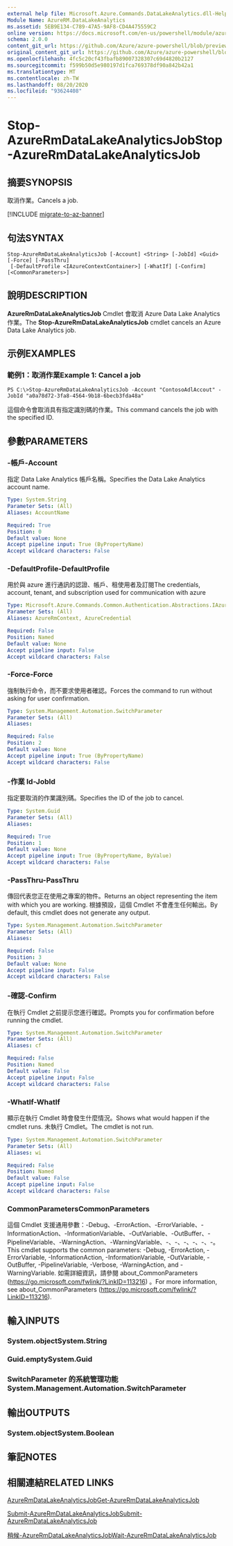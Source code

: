 ```yaml
---
external help file: Microsoft.Azure.Commands.DataLakeAnalytics.dll-Help.xml
Module Name: AzureRM.DataLakeAnalytics
ms.assetid: 5EB9E134-C789-47A5-9AF8-CD4A475559C2
online version: https://docs.microsoft.com/en-us/powershell/module/azurerm.datalakeanalytics/stop-azurermdatalakeanalyticsjob
schema: 2.0.0
content_git_url: https://github.com/Azure/azure-powershell/blob/preview/src/ResourceManager/DataLakeAnalytics/Commands.DataLakeAnalytics/help/Stop-AzureRmDataLakeAnalyticsJob.md
original_content_git_url: https://github.com/Azure/azure-powershell/blob/preview/src/ResourceManager/DataLakeAnalytics/Commands.DataLakeAnalytics/help/Stop-AzureRmDataLakeAnalyticsJob.md
ms.openlocfilehash: 4fc5c20cf43fbafb89007328307c69d4820b2127
ms.sourcegitcommit: f599b50d5e980197d1fca769378df90a842b42a1
ms.translationtype: MT
ms.contentlocale: zh-TW
ms.lasthandoff: 08/20/2020
ms.locfileid: "93624408"
---
```

# <span data-ttu-id="6d270-101">Stop-AzureRmDataLakeAnalyticsJob</span><span class="sxs-lookup"><span data-stu-id="6d270-101">Stop-AzureRmDataLakeAnalyticsJob</span></span>

## <span data-ttu-id="6d270-102">摘要</span><span class="sxs-lookup"><span data-stu-id="6d270-102">SYNOPSIS</span></span>
<span data-ttu-id="6d270-103">取消作業。</span><span class="sxs-lookup"><span data-stu-id="6d270-103">Cancels a job.</span></span>

[!INCLUDE [migrate-to-az-banner](../../includes/migrate-to-az-banner.md)]

## <span data-ttu-id="6d270-104">句法</span><span class="sxs-lookup"><span data-stu-id="6d270-104">SYNTAX</span></span>

```
Stop-AzureRmDataLakeAnalyticsJob [-Account] <String> [-JobId] <Guid> [-Force] [-PassThru]
 [-DefaultProfile <IAzureContextContainer>] [-WhatIf] [-Confirm] [<CommonParameters>]
```

## <span data-ttu-id="6d270-105">說明</span><span class="sxs-lookup"><span data-stu-id="6d270-105">DESCRIPTION</span></span>
<span data-ttu-id="6d270-106">**AzureRmDataLakeAnalyticsJob** Cmdlet 會取消 Azure Data Lake Analytics 作業。</span><span class="sxs-lookup"><span data-stu-id="6d270-106">The **Stop-AzureRmDataLakeAnalyticsJob** cmdlet cancels an Azure Data Lake Analytics job.</span></span>

## <span data-ttu-id="6d270-107">示例</span><span class="sxs-lookup"><span data-stu-id="6d270-107">EXAMPLES</span></span>

### <span data-ttu-id="6d270-108">範例1：取消作業</span><span class="sxs-lookup"><span data-stu-id="6d270-108">Example 1: Cancel a job</span></span>
```
PS C:\>Stop-AzureRmDataLakeAnalyticsJob -Account "ContosoAdlAccout" -JobId "a0a78d72-3fa8-4564-9b18-6becb3fda48a"
```

<span data-ttu-id="6d270-109">這個命令會取消具有指定識別碼的作業。</span><span class="sxs-lookup"><span data-stu-id="6d270-109">This command cancels the job with the specified ID.</span></span>

## <span data-ttu-id="6d270-110">參數</span><span class="sxs-lookup"><span data-stu-id="6d270-110">PARAMETERS</span></span>

### <span data-ttu-id="6d270-111">-帳戶</span><span class="sxs-lookup"><span data-stu-id="6d270-111">-Account</span></span>
<span data-ttu-id="6d270-112">指定 Data Lake Analytics 帳戶名稱。</span><span class="sxs-lookup"><span data-stu-id="6d270-112">Specifies the Data Lake Analytics account name.</span></span>

```yaml
Type: System.String
Parameter Sets: (All)
Aliases: AccountName

Required: True
Position: 0
Default value: None
Accept pipeline input: True (ByPropertyName)
Accept wildcard characters: False
```

### <span data-ttu-id="6d270-113">-DefaultProfile</span><span class="sxs-lookup"><span data-stu-id="6d270-113">-DefaultProfile</span></span>
<span data-ttu-id="6d270-114">用於與 azure 進行通訊的認證、帳戶、租使用者及訂閱</span><span class="sxs-lookup"><span data-stu-id="6d270-114">The credentials, account, tenant, and subscription used for communication with azure</span></span>

```yaml
Type: Microsoft.Azure.Commands.Common.Authentication.Abstractions.IAzureContextContainer
Parameter Sets: (All)
Aliases: AzureRmContext, AzureCredential

Required: False
Position: Named
Default value: None
Accept pipeline input: False
Accept wildcard characters: False
```

### <span data-ttu-id="6d270-115">-Force</span><span class="sxs-lookup"><span data-stu-id="6d270-115">-Force</span></span>
<span data-ttu-id="6d270-116">強制執行命令，而不要求使用者確認。</span><span class="sxs-lookup"><span data-stu-id="6d270-116">Forces the command to run without asking for user confirmation.</span></span>

```yaml
Type: System.Management.Automation.SwitchParameter
Parameter Sets: (All)
Aliases:

Required: False
Position: 2
Default value: None
Accept pipeline input: True (ByPropertyName)
Accept wildcard characters: False
```

### <span data-ttu-id="6d270-117">-作業 Id</span><span class="sxs-lookup"><span data-stu-id="6d270-117">-JobId</span></span>
<span data-ttu-id="6d270-118">指定要取消的作業識別碼。</span><span class="sxs-lookup"><span data-stu-id="6d270-118">Specifies the ID of the job to cancel.</span></span>

```yaml
Type: System.Guid
Parameter Sets: (All)
Aliases:

Required: True
Position: 1
Default value: None
Accept pipeline input: True (ByPropertyName, ByValue)
Accept wildcard characters: False
```

### <span data-ttu-id="6d270-119">-PassThru</span><span class="sxs-lookup"><span data-stu-id="6d270-119">-PassThru</span></span>
<span data-ttu-id="6d270-120">傳回代表您正在使用之專案的物件。</span><span class="sxs-lookup"><span data-stu-id="6d270-120">Returns an object representing the item with which you are working.</span></span>
<span data-ttu-id="6d270-121">根據預設，這個 Cmdlet 不會產生任何輸出。</span><span class="sxs-lookup"><span data-stu-id="6d270-121">By default, this cmdlet does not generate any output.</span></span>

```yaml
Type: System.Management.Automation.SwitchParameter
Parameter Sets: (All)
Aliases:

Required: False
Position: 3
Default value: None
Accept pipeline input: False
Accept wildcard characters: False
```

### <span data-ttu-id="6d270-122">-確認</span><span class="sxs-lookup"><span data-stu-id="6d270-122">-Confirm</span></span>
<span data-ttu-id="6d270-123">在執行 Cmdlet 之前提示您進行確認。</span><span class="sxs-lookup"><span data-stu-id="6d270-123">Prompts you for confirmation before running the cmdlet.</span></span>

```yaml
Type: System.Management.Automation.SwitchParameter
Parameter Sets: (All)
Aliases: cf

Required: False
Position: Named
Default value: False
Accept pipeline input: False
Accept wildcard characters: False
```

### <span data-ttu-id="6d270-124">-WhatIf</span><span class="sxs-lookup"><span data-stu-id="6d270-124">-WhatIf</span></span>
<span data-ttu-id="6d270-125">顯示在執行 Cmdlet 時會發生什麼情況。</span><span class="sxs-lookup"><span data-stu-id="6d270-125">Shows what would happen if the cmdlet runs.</span></span>
<span data-ttu-id="6d270-126">未執行 Cmdlet。</span><span class="sxs-lookup"><span data-stu-id="6d270-126">The cmdlet is not run.</span></span>

```yaml
Type: System.Management.Automation.SwitchParameter
Parameter Sets: (All)
Aliases: wi

Required: False
Position: Named
Default value: False
Accept pipeline input: False
Accept wildcard characters: False
```

### <span data-ttu-id="6d270-127">CommonParameters</span><span class="sxs-lookup"><span data-stu-id="6d270-127">CommonParameters</span></span>
<span data-ttu-id="6d270-128">這個 Cmdlet 支援通用參數：-Debug、-ErrorAction、-ErrorVariable、-InformationAction、-InformationVariable、-OutVariable、-OutBuffer、-PipelineVariable、-WarningAction、-WarningVariable、-、-、-、-、-、-。</span><span class="sxs-lookup"><span data-stu-id="6d270-128">This cmdlet supports the common parameters: -Debug, -ErrorAction, -ErrorVariable, -InformationAction, -InformationVariable, -OutVariable, -OutBuffer, -PipelineVariable, -Verbose, -WarningAction, and -WarningVariable.</span></span> <span data-ttu-id="6d270-129">如需詳細資訊，請參閱 about_CommonParameters (https://go.microsoft.com/fwlink/?LinkID=113216) 。</span><span class="sxs-lookup"><span data-stu-id="6d270-129">For more information, see about_CommonParameters (https://go.microsoft.com/fwlink/?LinkID=113216).</span></span>

## <span data-ttu-id="6d270-130">輸入</span><span class="sxs-lookup"><span data-stu-id="6d270-130">INPUTS</span></span>

### <span data-ttu-id="6d270-131">System.object</span><span class="sxs-lookup"><span data-stu-id="6d270-131">System.String</span></span>

### <span data-ttu-id="6d270-132">Guid.empty</span><span class="sxs-lookup"><span data-stu-id="6d270-132">System.Guid</span></span>

### <span data-ttu-id="6d270-133">SwitchParameter 的系統管理功能</span><span class="sxs-lookup"><span data-stu-id="6d270-133">System.Management.Automation.SwitchParameter</span></span>

## <span data-ttu-id="6d270-134">輸出</span><span class="sxs-lookup"><span data-stu-id="6d270-134">OUTPUTS</span></span>

### <span data-ttu-id="6d270-135">System.object</span><span class="sxs-lookup"><span data-stu-id="6d270-135">System.Boolean</span></span>

## <span data-ttu-id="6d270-136">筆記</span><span class="sxs-lookup"><span data-stu-id="6d270-136">NOTES</span></span>

## <span data-ttu-id="6d270-137">相關連結</span><span class="sxs-lookup"><span data-stu-id="6d270-137">RELATED LINKS</span></span>

[<span data-ttu-id="6d270-138">AzureRmDataLakeAnalyticsJob</span><span class="sxs-lookup"><span data-stu-id="6d270-138">Get-AzureRmDataLakeAnalyticsJob</span></span>](./Get-AzureRmDataLakeAnalyticsJob.md)

[<span data-ttu-id="6d270-139">Submit-AzureRmDataLakeAnalyticsJob</span><span class="sxs-lookup"><span data-stu-id="6d270-139">Submit-AzureRmDataLakeAnalyticsJob</span></span>](./Submit-AzureRmDataLakeAnalyticsJob.md)

[<span data-ttu-id="6d270-140">稍候-AzureRmDataLakeAnalyticsJob</span><span class="sxs-lookup"><span data-stu-id="6d270-140">Wait-AzureRmDataLakeAnalyticsJob</span></span>](./Wait-AzureRmDataLakeAnalyticsJob.md)


